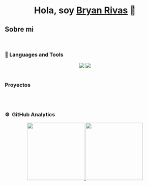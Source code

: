 <div align="center">
<h1 align="center">Hola, soy <a href="https://aristi.dev">Bryan Rivas</a> 👋</h1>
</div>




## Sobre mi


<br>




### 🧰 Languages and Tools

<div align="center">
    <img src="https://skillicons.dev/icons?i=react,bootstrap,kubernetes,html,css,vscode,github,figma,git" />
    <img src="https://skillicons.dev/icons?i=CCNA,python,javascript,firebase,java,mysql" /><br>
</div>

<br />

### Proyectos 
<table>



</table>                                                                                 
</div>
<br>

### ⚙️ &nbsp;GitHub Analytics


<p align="center">
<a href="https://github.com/bryan027z">
  <img height="180em" src="https://github-readme-stats-eight-theta.vercel.app/api?username=bryan027z&show_icons=true&theme=algolia&include_all_commits=true&count_private=true"/>
  <img height="180em" src="https://github-readme-stats-eight-theta.vercel.app/api/top-langs/?username=bryan027z&layout=compact&langs_count=8&theme=algolia"/>
</a>
</p>
